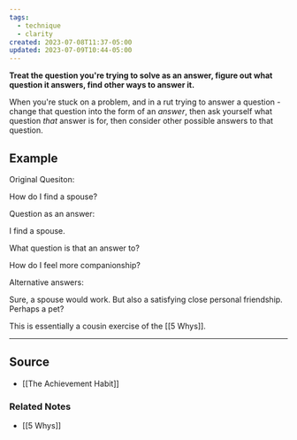 ```yaml
---
tags:
  - technique
  - clarity
created: 2023-07-08T11:37-05:00
updated: 2023-07-09T10:44-05:00
---
```

**Treat the question you're trying to solve as an answer, figure out what question it answers, find other ways to answer it.**

When you're stuck on a problem, and in a rut trying to answer a question - change that question into the form of an *answer*, then ask yourself what question *that* answer is for, then consider other possible answers to that question.

## Example

Original Quesiton:

How do I find a spouse?

Question as an answer:

I find a spouse.

What question is that an answer to?

How do I feel more companionship?

Alternative answers:

Sure, a spouse would work. But also a satisfying close personal friendship. Perhaps a pet?

This is essentially a cousin exercise of the [[5 Whys]].

---

## Source
- [[The Achievement Habit]]

### Related Notes
- [[5 Whys]]